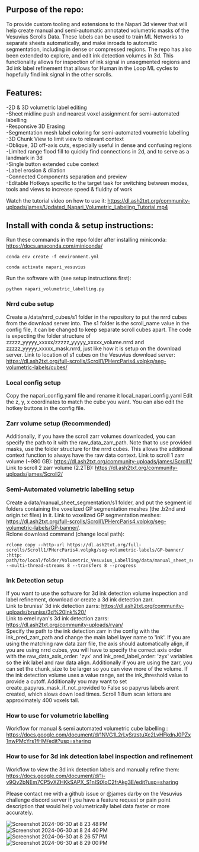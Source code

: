 ## Purpose of the repo:
To provide custom tooling and extensions to the Napari 3d viewer that will help create manual and semi-automatic annotated volumetric masks of the Vesuvius Scrolls Data. These labels can be used to train ML Networks to separate sheets automatically, and make inroads to automatic segmentation, including in dense or compressed regions. The repo has also been extended to explore, and edit ink detection volumes in 3d. This functionality allows for inspection of ink signal in unsegmented regions and 3d ink label refinement that allows for Human in the Loop ML cycles to hopefully find ink signal in the other scrolls.

## Features:
-2D & 3D volumetric label editing<br>
-Sheet midline push and nearest voxel assignment for semi-automated labelling<br>
-Responsive 3D Erasing<br>
-Segmentation mesh label coloring for semi-automated voumetric labelling<br>
-3D Chunk View to limit view to relevant context<br>
-Oblique, 3D off-axis cuts, especially useful in dense and confusing regions<br>
-Limited range flood fill to quickly find connections in 2d, and to serve as a landmark in 3d<br>
-Single button extended cube context<br>
-Label erosion & dilation<br>
-Connected Components separation and preview<br>
-Editable Hotkeys specific to the target task for switching between modes, tools and views to increase speed & fluidity of work<br>

Watch the tutorial video on how to use it: https://dl.ash2txt.org/community-uploads/james/Updated_Napari_Volumetric_Labeling_Tutorial.mp4 <br>

## Install with conda & setup instructions:
Run these commands in the repo folder after installing miniconda: https://docs.anaconda.com/miniconda/
```
conda env create -f environment.yml
```
```
conda activate napari_vesuvius
```

Run the software with (see setup instructions first):
```
python napari_volumetric_labelling.py
```

### Nrrd cube setup
Create a /data/nrrd_cubes/s1 folder in the repository to put the nrrd cubes from the download server into. The s1 folder is the scroll_name value in the config file, it can be changed to keep separate scroll cubes apart. The code is expecting the folder structure of zzzzz_yyyyy_xxxxx/zzzzz_yyyyy_xxxxx_volume.nrrd and zzzzz_yyyyy_xxxxx_mask.nrrd, just like how it is setup on the download server. Link to location of s1 cubes on the Vesuvius download server: https://dl.ash2txt.org/full-scrolls/Scroll1/PHercParis4.volpkg/seg-volumetric-labels/cubes/

### Local config setup
Copy the napari_config.yaml file and rename it local_napari_config.yaml
Edit the z, y, x coordinates to match the cube you want.
You can also edit the hotkey buttons in the config file.

### Zarr volume setup (Recommended)
Additionally, if you have the scroll zarr volumes downloaded, you can specify the path to it with the raw_data_zarr_path. Note that to use provided masks, use the folder structure for the nrrd cubes. This allows the additional context function to always have the raw data context. Link to scroll 1 zarr volume (~980 GB): https://dl.ash2txt.org/community-uploads/james/Scroll1/ Link to scroll 2 zarr volume (2.2TB): https://dl.ash2txt.org/community-uploads/james/Scroll2/

### Semi-Automated volumetric labelling setup
Create a data/manual_sheet_segmentation/s1 folder, and put the segment id folders containing the voxelized GP segmentation meshes (the .b2nd and origin.txt files) in it. Link to voxelized GP segmentation meshes: https://dl.ash2txt.org/full-scrolls/Scroll1/PHercParis4.volpkg/seg-volumetric-labels/GP-banner/. <br> Rclone download command (change local path): 
```
rclone copy --http-url https://dl.ash2txt.org/full-scrolls/Scroll1/PHercParis4.volpkg/seg-volumetric-labels/GP-banner/ :http: path/to/local/folder/Volumetric_Vesuvius_Labelling/data/manual_sheet_segmentation/s1 --multi-thread-streams 8 --transfers 8 --progress
```

### Ink Detection setup
If you want to use the software for 3d ink detection volume inspection and label refinement, download or create a 3d ink detection zarr. <br>
Link to bruniss' 3d ink detection zarrs: https://dl.ash2txt.org/community-uploads/bruniss/3d%20Ink%20/ <br>
Link to emel ryan's 3d ink detection zarrs: https://dl.ash2txt.org/community-uploads/ryan/ <br>
Specify the path to the ink detection zarr in the config with the ink_pred_zarr_path and change the main label layer name to 'ink'. If you are using the matching raw data zarr file, the axis should automatically align, if you are using nrrd cubes, you will have to specify the correct axis order with the raw_data_axis_order: 'zyx' and ink_pred_label_order: 'zyx' variables so the ink label and raw data align. Additionally if you are using the zarr, you can set the chunk_size to be larger so you can view more of the volume. If the ink detection volume uses a value range, set the ink_threshold value to provide a cutoff. Additionally you may want to set create_papyrus_mask_if_not_provided to False so papyrus labels arent created, which slows down load times. Scroll 1 8um scan letters are approximately 400 voxels tall. 

### How to use for volumetric labelling
Workflow for manual & semi automated volumetric cube labelling : https://docs.google.com/document/d/1NVG1L2rLySrzstuXc2LvHFkdnJ0PZx1nwPMcYrs1fHM/edit?usp=sharing

### How to use for 3d ink detection label inspection and refinement
Workflow to view the 3d ink detection labels and manually refine them: https://docs.google.com/document/d/1i-v9Qv2bNEm7CP5vXZHKkSAPX_S1nIStXoC2frAkg3E/edit?usp=sharing

Please contact me with a github issue or \@james darby on the Vesuvius challenge discord server if you have a feature request or pain point description that would help volumetrically label data faster or more accurately.

![Screenshot 2024-06-30 at 8 23 48 PM](https://github.com/JamesDarby345/Volumetric_Vesuvius_Labelling/assets/49734270/10d8cd2d-50d9-4c08-b112-9579923354a6)
![Screenshot 2024-06-30 at 8 24 40 PM](https://github.com/JamesDarby345/Volumetric_Vesuvius_Labelling/assets/49734270/b2b552c1-70d9-4ae7-baf7-19f66a5852e6)
![Screenshot 2024-06-30 at 8 26 57 PM](https://github.com/JamesDarby345/Volumetric_Vesuvius_Labelling/assets/49734270/759d7816-b6f3-4967-bd5b-c8a0cd275b77)
![Screenshot 2024-06-30 at 8 29 00 PM](https://github.com/JamesDarby345/Volumetric_Vesuvius_Labelling/assets/49734270/471096b0-bdea-4d72-8616-8a1af9533977)
